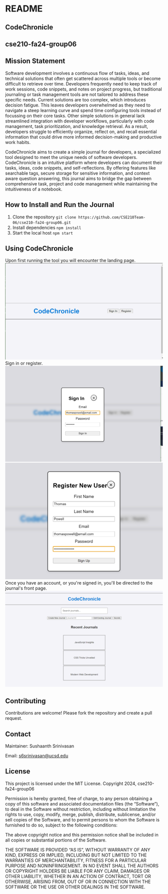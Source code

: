 # README

## CodeChronicle

## cse210-fa24-group06

## Mission Statement

Software development involves a continuous flow of tasks, ideas, and technical solutions that often get scattered across multiple tools or become difficult to retrieve over time. Developers frequently need to keep track of work sessions, code snippets, and notes on project progress, but traditional journaling or task management tools are not tailored to address these specific needs. Current solutions are too complex, which introduces decision fatigue. This leaves developers overwhelmed as they need to navigate a steep learning curve and spend time configuring tools instead of focussing on their core tasks. Other simple solutions in general lack streamlined integration with developer workflows, particularly with code management, task prioritization, and knowledge retrieval. As a result, developers struggle to efficiently organize, reflect on, and recall essential information that could drive more informed decision-making and productive work habits.

CodeChronicle aims to create a simple journal for developers, a specialized tool designed to meet the unique needs of software developers. CodeChronicle is an intuitive platform where developers can document their tasks, ideas, code snippets, and self-reflections. By offering features like searchable tags, secure storage for sensitive information, and context aware question answering, this journal aims to bridge the gap between comprehensive task, project and code management while maintaining the intuitiveness of a notebook.

## How to Install and Run the Journal

1. Clone the repository `git clone https://github.com/CSE210Team-06/cse210-fa24-group06.git`
2. Install dependencies `npm install`
3. Start the local host `npm start`

## Using CodeChronicle

Upon first running the tool you will encounter the landing page.
![home](images/home.png)
Sign in or register.
![signin](images/signin.png)![register](images/register.png)
Once you have an account, or you're signed in, you'll be directed to the journal's front page.
![journal](images/journal.png)

## Contributing

Contributions are welcome! Please fork the repository and create a pull request.

## Contact

Maintainer: Sushaanth Srinivasan

Email: <s6srinivasan@ucsd.edu>

## License

This project is licensed under the MIT License. 
Copyright 2024, cse210-fa24-group06

Permission is hereby granted, free of charge, to any person obtaining a copy of this software and associated documentation files (the “Software”), to deal in the Software without restriction, including without limitation the rights to use, copy, modify, merge, publish, distribute, sublicense, and/or sell copies of the Software, and to permit persons to whom the Software is furnished to do so, subject to the following conditions:

The above copyright notice and this permission notice shall be included in all copies or substantial portions of the Software.

THE SOFTWARE IS PROVIDED “AS IS”, WITHOUT WARRANTY OF ANY KIND, EXPRESS OR IMPLIED, INCLUDING BUT NOT LIMITED TO THE WARRANTIES OF MERCHANTABILITY, FITNESS FOR A PARTICULAR PURPOSE AND NONINFRINGEMENT. IN NO EVENT SHALL THE AUTHORS OR COPYRIGHT HOLDERS BE LIABLE FOR ANY CLAIM, DAMAGES OR OTHER LIABILITY, WHETHER IN AN ACTION OF CONTRACT, TORT OR OTHERWISE, ARISING FROM, OUT OF OR IN CONNECTION WITH THE SOFTWARE OR THE USE OR OTHER DEALINGS IN THE SOFTWARE.
